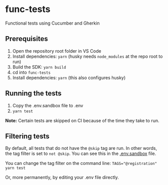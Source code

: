# func-tests

Functional tests using Cucumber and Gherkin

## Prerequisites

1. Open the repository root folder in VS Code
2. Install dependencies: `yarn` (husky needs `node_modules` at the repo root to run)
3. Build the SDK: `yarn build`
4. cd into `func-tests`
5. Install dependencies: `yarn` (this also configures husky)

## Running the tests

1. Copy the .env.sandbox file to .env
2. `yarn test`

**Note:** Certain tests are skipped on CI because of the time they take to run. 

## Filtering tests

By default, all tests that do not have the `@skip` tag are run. In other words, the tag filter is set to `not @skip`. You can see this in the [.env.sandbox](.env.sandbox) file.

You can change the tag filter on the command line: `TAGS="@registration" yarn test`

Or, more permanently, by editing your .env file directly.